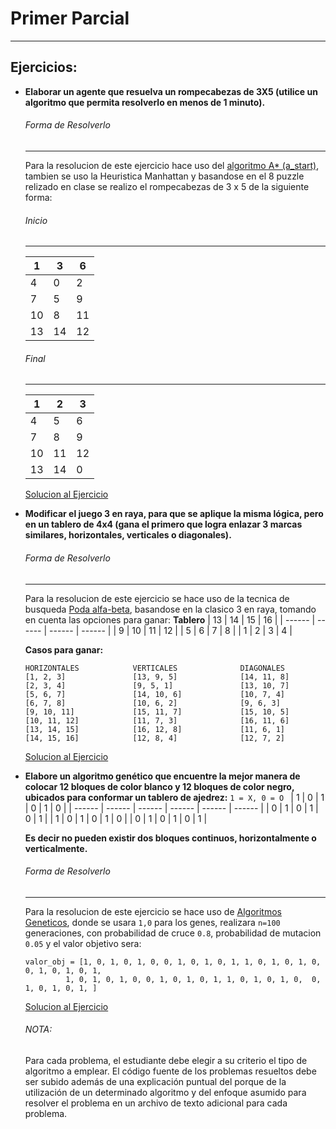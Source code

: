 # Primer Parcial

---

## Ejercicios:

- **Elaborar un agente que resuelva un rompecabezas de 3X5 (utilice un algoritmo que permita resolverlo en menos de 1 minuto).**

  ###### Forma de Resolverlo

  ***

  Para la resolucion de este ejercicio hace uso del [algoritmo A\* (a_start)](https://es.wikipedia.org/wiki/Algoritmo_de_b%C3%BAsqueda_A*), tambien se uso la Heuristica Manhattan y basandose en el 8 puzzle relizado en clase se realizo el rompecabezas de 3 x 5 de la siguiente forma:

  ###### Inicio

  ***

  | 1   | 3   | 6   |
  | --- | --- | --- |
  | 4   | 0   | 2   |
  | 7   | 5   | 9   |
  | 10  | 8   | 11  |
  | 13  | 14  | 12  |

  ###### Final

  ***

  | 1   | 2   | 3   |
  | --- | --- | --- |
  | 4   | 5   | 6   |
  | 7   | 8   | 9   |
  | 10  | 11  | 12  |
  | 13  | 14  | 0   |

  [Solucion al Ejercicio](https://github.com/Grover101/InteligenciaArtificial/blob/main/Examenes/1er%20Parcial/Rompecabezas3x5.py)

- **Modificar el juego 3 en raya, para que se aplique la misma lógica, pero en un tablero de 4x4 (gana el primero que logra enlazar 3 marcas similares, horizontales, verticales o diagonales).**

  ###### Forma de Resolverlo

  ***

  Para la resolucion de este ejercicio se hace uso de la tecnica de busqueda [Poda alfa-beta](https://es.wikipedia.org/wiki/Poda_alfa-beta), basandose en la clasico 3 en raya, tomando en cuenta las opciones para ganar:
  **Tablero**
  | 13 | 14 | 15 | 16 |
  | ------ | ------ | ------ | ------ |
  | 9 | 10 | 11 | 12 |
  | 5 | 6 | 7 | 8 |
  | 1 | 2 | 3 | 4 |

  **Casos para ganar:**

  ```
  HORIZONTALES            VERTICALES              DIAGONALES
  [1, 2, 3]               [13, 9, 5]              [14, 11, 8]
  [2, 3, 4]               [9, 5, 1]               [13, 10, 7]
  [5, 6, 7]               [14, 10, 6]             [10, 7, 4]
  [6, 7, 8]               [10, 6, 2]              [9, 6, 3]
  [9, 10, 11]             [15, 11, 7]             [15, 10, 5]
  [10, 11, 12]            [11, 7, 3]              [16, 11, 6]
  [13, 14, 15]            [16, 12, 8]             [11, 6, 1]
  [14, 15, 16]            [12, 8, 4]              [12, 7, 2]
  ```

  [Solucion al Ejercicio](https://github.com/Grover101/InteligenciaArtificial/blob/main/Examenes/1er%20Parcial/4enRaya.py)

- **Elabore un algoritmo genético que encuentre la mejor manera de colocar 12 bloques de color blanco y 12 bloques de color negro, ubicados para conformar un tablero de ajedrez:**
  `1 = X, 0 = O `
  | 1 | 0 | 1 | 0 | 1 | 0 |
  | ------ | ------ | ------ | ------ | ------ | ------ |
  | 0 | 1 | 0 | 1 | 0 | 1 |
  | 1 | 0 | 1 | 0 | 1 | 0 |
  | 0 | 1 | 0 | 1 | 0 | 1 |

  **Es decir no pueden existir dos bloques continuos, horizontalmente o verticalmente.**

  ###### Forma de Resolverlo

  ***

  Para la resolucion de este ejercicio se hace uso de [Algoritmos Geneticos](https://es.wikipedia.org/wiki/Algoritmo_gen%C3%A9tico), donde se usara `1,0` para los genes, realizara `n=100` generaciones, con probabilidad de cruce `0.8`, probabilidad de mutacion `0.05` y el valor objetivo sera:

  ```
  valor_obj = [1, 0, 1, 0, 1, 0, 0, 1, 0, 1, 0, 1, 1, 0, 1, 0, 1, 0,  0, 1, 0, 1, 0, 1,
           1, 0, 1, 0, 1, 0, 0, 1, 0, 1, 0, 1, 1, 0, 1, 0, 1, 0,  0, 1, 0, 1, 0, 1, ]
  ```

  [Solucion al Ejercicio](https://github.com/Grover101/InteligenciaArtificial/blob/main/Examenes/1er%20Parcial/TableroDeAjedrez.py)

  ###### NOTA:

  Para cada problema, el estudiante debe elegir a su criterio el tipo de algoritmo a emplear. El código fuente de los problemas resueltos debe ser subido además de una explicación puntual del porque de la utilización de un determinado algoritmo y del enfoque asumido para resolver el problema en un archivo de texto adicional para cada problema.
